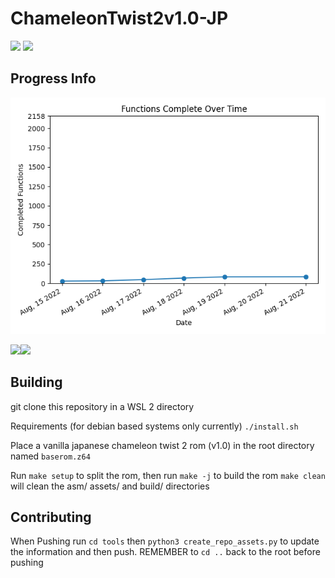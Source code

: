 # ChameleonTwist2v1.0-JP

<img src="https://img.shields.io/endpoint?url=https://raw.githubusercontent.com/chameleonTwistRet/chameleonTwist2v1.0-JP/master/assets_for_repo/badges/compiler.json&style='plastic'"/>


<img src="https://img.shields.io/endpoint?url=https://raw.githubusercontent.com/chameleonTwistRet/chameleonTwist2v1.0-JP/master/assets_for_repo/badges/sha.json&style='plastic'"/>

## Progress Info
![Graph](assets_for_repo/graph.png)

<img src="https://img.shields.io/endpoint?url=https://raw.githubusercontent.com/chameleonTwistRet/chameleonTwist2v1.0-JP/master/assets_for_repo/badges/funcs.json&style='plastic'"/><img src="https://img.shields.io/endpoint?url=https://raw.githubusercontent.com/chameleonTwistRet/chameleonTwist2v1.0-JP/master/assets_for_repo/badges/completion.json&style='plastic'"/>

## Building
git clone this repository in a WSL 2 directory

Requirements (for debian based systems only currently)
`./install.sh`

Place a vanilla japanese chameleon twist 2 rom (v1.0) in the root directory named `baserom.z64`

Run `make setup` to split the rom, then run `make -j` to build the rom
`make clean` will clean the asm/ assets/ and build/ directories
## Contributing
When Pushing run `cd tools` then `python3 create_repo_assets.py` to update the information and then push. REMEMBER to `cd ..` back to the root before pushing
